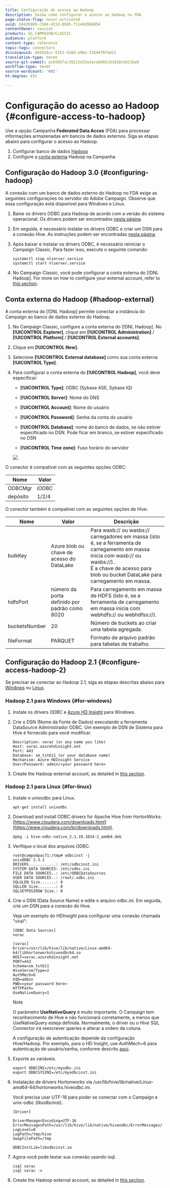 ```yaml
---
title: Configuração do acesso ao Hadoop
description: Saiba como configurar o acesso ao Hadoop no FDA
page-status-flag: never-activated
uuid: b84359b9-c584-431d-80d5-71146d9b6854
contentOwner: sauviat
products: SG_CAMPAIGN/CLASSIC
audience: platform
content-type: reference
topic-tags: connectors
discoiquuid: dd3d14cc-5153-428d-a98a-32b46f0fe811
translation-type: tm+mt
source-git-commit: acb505fac39222e53a3acab6b5c93d10c9d11ba8
workflow-type: tm+mt
source-wordcount: '602'
ht-degree: 81%

---
```



# Configuração do acesso ao Hadoop {#configure-access-to-hadoop}

Use a opção Campanha **Federated Data Acces** (FDA) para processar informações armazenadas em bancos de dados externos. Siga as etapas abaixo para configurar o acesso ao Hadoop.

1. Configurar banco de dados [Hadoop](#configuring-hadoop)
1. Configure a [conta externa](#hadoop-external) Hadoop na Campanha

## Configuração do Hadoop 3.0 {#configuring-hadoop}

A conexão com um banco de dados externo do Hadoop no FDA exige as seguintes configurações no servidor do Adobe Campaign. Observe que essa configuração está disponível para Windows e Linux.

1. Baixe os drivers ODBC para Hadoop de acordo com a versão do sistema operacional. Os drivers podem ser encontrados [nesta página](https://www.cloudera.com/br/downloads.html).

1. Em seguida, é necessário instalar os drivers ODBC e criar um DSN para a conexão Hive. As instruções podem ser encontradas [nesta página](https://docs.cloudera.com/br/documentation/other/connectors/hive-odbc/2-6-5/Cloudera-ODBC-Driver-for-Apache-Hive-Install-Guide.pdf)

1. Após baixar e instalar os drivers ODBC, é necessário reiniciar o Campaign Classic. Para fazer isso, execute o seguinte comando:

   ```
   systemctl stop nlserver.service
   systemctl start nlserver.service
   ```

1. No Campaign Classic, você pode configurar a conta externa do [!DNL Hadoop]. For more on how to configure your external account, refer to [this section](#hadoop-external).

## Conta externa do Hadoop {#hadoop-external}

A conta externa do [!DNL Hadoop] permite conectar a instância do Campaign ao banco de dados externo do Hadoop.

1. No Campaign Classic, configure a conta externa do [!DNL Hadoop]. No **[!UICONTROL Explorer]**, clique em **[!UICONTROL Administration]** / **[!UICONTROL Platform]** / **[!UICONTROL External accounts]**.

1. Clique em **[!UICONTROL New]**.

1. Selecione **[!UICONTROL External database]** como sua conta externa **[!UICONTROL Type]**.

1. Para configurar a conta externa do **[!UICONTROL Hadoop]**, você deve especificar:

   * **[!UICONTROL Type]**: ODBC (Sybase ASE, Sybase IQ)

   * **[!UICONTROL Server]**: Nome do DNS

   * **[!UICONTROL Account]**: Nome do usuário

   * **[!UICONTROL Password]**: Senha da conta do usuário

   * **[!UICONTROL Database]**: nome do banco de dados, se não estiver especificado no DSN. Pode ficar em branco, se estiver especificado no DSN

   * **[!UICONTROL Time zone]**: Fuso horário do servidor

   ![](assets/hadoop3.png)

O conector é compatível com as seguintes opções ODBC:

| Nome | Valor |
|---|---|
| ODBCMgr | iODBC |
| depósito | 1/2/4 |

O conector também é compatível com as seguintes opções de Hive:

| Nome | Valor | Descrição |
|---|---|---|
| bulkKey | Azure blob ou chave de acesso do DataLake | Para wasb:// ou wasbs:// carregadores em massa (isto é, se a ferramenta de carregamento em massa inicia com wasb:// ou wasbs://).. <br>É a chave de acesso para blob ou bucket DataLake para carregamento em massa. |
| hdfsPort | número da porta <br>definido por padrão como 8020 | Para carregamento em massa de HDFS (isto é, se a ferramenta de carregamento em massa inicia com webhdfs:// ou webhdfss://). |
| bucketsNumber | 20 | Número de buckets ao criar uma tabela agregada. |
| fileFormat | PARQUET | Formato de arquivo padrão para tabelas de trabalho. |


## Configuração do Hadoop 2.1 {#configure-access-hadoop-2}

Se precisar se conectar ao Hadoop 2.1, siga as etapas descritas abaixo para [Windows](#for-windows) ou [Linux](#for-linux).

### Hadoop 2.1 para Windows {#for-windows}

1. Instale os drivers ODBC e [Azure HD Insight](https://www.microsoft.com/en-us/download/details.aspx?id=40886) para Windows.
1. Crie o DSN (Nome da Fonte de Dados) executando a ferramenta DataSource Administrador ODBC. Um exemplo de DSN de Sistema para Hive é fornecido para você modificar.

   ```
   Description: vorac (or any name you like)
   Host: vorac.azurehdinsight.net
   Port: 443
   Database: sm_tst611 (or your database name)
   Mechanism: Azure HDInsight Service
   User/Password: admin/<your password here>
   ```

1. Create the Hadoop external account, as detailed in [this section](#hadoop-external).

### Hadoop 2.1 para Linux {#for-linux}

1. Instale o unixodbc para Linux.

   ```
   apt-get install unixodbc
   ```

1. Download and install ODBC drivers for Apache Hive from HortonWorks: [https://www.cloudera.com/downloads.html](https://www.cloudera.com/br/downloads.html).

   ```
   dpkg -i hive-odbc-native_2.1.10.1014-2_amd64.deb
   ```

1. Verifique o local dos arquivos ODBC.

   ```
   root@campadpac71:/tmp# odbcinst -j
   unixODBC 2.3.1
   DRIVERS............: /etc/odbcinst.ini
   SYSTEM DATA SOURCES: /etc/odbc.ini
   FILE DATA SOURCES..: /etc/ODBCDataSources
   USER DATA SOURCES..: /root/.odbc.ini
   SQLULEN Size.......: 8
   SQLLEN Size........: 8
   SQLSETPOSIROW Size.: 8
   ```

1. Crie o DSN (Data Source Name) e edite o arquivo odbc.ini. Em seguida, crie um DSN para a conexão do Hive.

   Veja um exemplo do HDInsight para configurar uma conexão chamada &quot;viral&quot;:

   ```
   [ODBC Data Sources]
   vorac 
   
   [vorac]
   Driver=/usr/lib/hive/lib/native/Linux-amd64-64/libhortonworkshiveodbc64.so
   HOST=vorac.azurehdinsight.net
   PORT=443
   Schema=sm_tst611
   HiveServerType=2
   AuthMech=6
   UID=admin
   PWD=<your password here>
   HTTPPath=
   UseNativeQuery=1
   ```

   >[!NOTE]
   >
   >O parâmetro **UseNativeQuery** é muito importante. O Campaign tem reconhecimento de Hive e não funcionará corretamente, a menos que UseNativeQuery esteja definida. Normalmente, o driver ou o Hive SQL Connector irá reescrever queries e alterar a ordem da coluna.

   A configuração de autenticação depende da configuração Hive/Hadoop. Por exemplo, para o HD Insight, use AuthMech=6 para autenticação de usuário/senha, conforme descrito [aqui](https://www.simba.com/products/Spark/doc/ODBC_InstallGuide/unix/content/odbc/hi/configuring/authenticating/azuresvc.htm).

1. Exporte as variáveis.

   ```
   export ODBCINI=/etc/myodbc.ini
   export ODBCSYSINI=/etc/myodbcinst.ini
   ```

1. Instalação de drivers Hortonworks via /usr/lib/hive/lib/native/Linux-amd64-64/hortonworks.hiveodbc.ini.

   Você precisa usar UTF-16 para poder se conectar com o Campaign e unix-odbc (libodbcinst).

   ```
   [Driver]
   
   DriverManagerEncoding=UTF-16
   ErrorMessagesPath=/usr/lib/hive/lib/native/hiveodbc/ErrorMessages/
   LogLevel=0
   LogPath=/tmp/hive
   SwapFilePath=/tmp
   
   ODBCInstLib=libodbcinst.so
   ```

1. Agora você pode testar sua conexão usando isql.

   ```
   isql vorac
   isql vorac -v
   ```

1. Create the Hadoop external account, as detailed in [this section](#hadoop-external).

